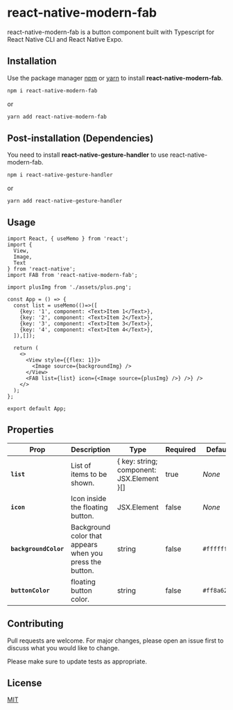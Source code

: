 # react-native-modern-fab

react-native-modern-fab is a button component built with Typescript for React Native CLI and React Native Expo.

## Installation

Use the package manager [npm](https://www.npmjs.com/get-npm) or [yarn](https://classic.yarnpkg.com/en/docs/install) to install **react-native-modern-fab**.

```bash
npm i react-native-modern-fab
```
or
```bash
yarn add react-native-modern-fab
```

## Post-installation (Dependencies)

You need to install **react-native-gesture-handler** to use react-native-modern-fab.

```bash
npm i react-native-gesture-handler
```
or
```bash
yarn add react-native-gesture-handler
```

## Usage

```tsx
import React, { useMemo } from 'react';
import {
  View,
  Image,
  Text
} from 'react-native';
import FAB from 'react-native-modern-fab';

import plusImg from './assets/plus.png';

const App = () => {
  const list = useMemo(()=>([
    {key: '1', component: <Text>Item 1</Text>},
    {key: '2', component: <Text>Item 2</Text>},
    {key: '3', component: <Text>Item 3</Text>},
    {key: '4', component: <Text>Item 4</Text>},
  ]),[]);

  return (
    <>
      <View style={{flex: 1}}>
        <Image source={backgroundImg} />
      </View>
      <FAB list={list} icon={<Image source={plusImg} />} />} />
    </>
  );
};

export default App;
```

## Properties

| Prop                  | Description                                              | Type                                      | Required | Default     |
| --------------------- | -------------------------------------------------------- | ----------------------------------------- | -------- | ----------- |
| **`list`**            | List of items to be shown.                               | { key: string; component: JSX.Element }[] | true     | _None_      |
| **`icon`**            | Icon inside the floating button.                         | JSX.Element                               | false    | _None_      |
| **`backgroundColor`** | Background color that appears when you press the button. | string                                    | false    | `#ffffffee` |
| **`buttonColor`**     | floating button color.                                   | string                                    | false    | `#ff8a62`   |

## Contributing
Pull requests are welcome. For major changes, please open an issue first to discuss what you would like to change.

Please make sure to update tests as appropriate.

## License
[MIT](https://github.com/rogertavaress/react-native-modern-fab/blob/master/LICENSE)
